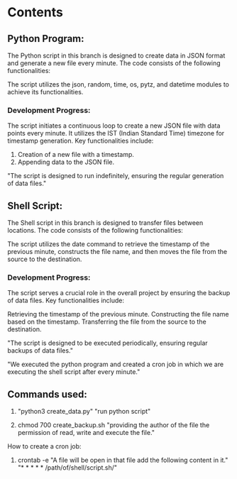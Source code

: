 # Contents
## Python Program:

The Python script in this branch is designed to create data in JSON format and generate a new file every minute. The code consists of the following functionalities:

The script utilizes the json, random, time, os, pytz, and datetime modules to achieve its functionalities.

### Development Progress:

The script initiates a continuous loop to create a new JSON file with data points every minute. It utilizes the IST (Indian Standard Time) timezone for timestamp generation. Key functionalities include:

1. Creation of a new file with a timestamp.
2. Appending data to the JSON file.

"The script is designed to run indefinitely, ensuring the regular generation of data files."

## Shell Script:

The Shell script in this branch is designed to transfer files between locations. The code consists of the following functionalities:

The script utilizes the date command to retrieve the timestamp of the previous minute, constructs the file name, and then moves the file from the source to the destination.

### Development Progress:

The script serves a crucial role in the overall project by ensuring the backup of data files. Key functionalities include:

Retrieving the timestamp of the previous minute.
Constructing the file name based on the timestamp.
Transferring the file from the source to the destination.

"The script is designed to be executed periodically, ensuring regular backups of data files."

"We executed the python program and created a cron job in which we are executing the shell script after every minute."

## Commands used:

1. "python3 create_data.py" "run python script" 

2. chmod 700 create_backup.sh "providing the author of the file the permission of read, write and execute the file."

How to create a cron job:

1. crontab -e
  "A file will be open in that file add the following content in it."
  "* * * * * /path/of/shell/script.sh/"
